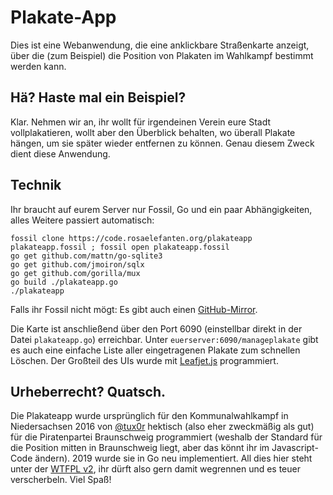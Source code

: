 # Plakate-App

Dies ist eine Webanwendung, die eine anklickbare Straßenkarte anzeigt, über die (zum Beispiel) die Position von Plakaten im Wahlkampf bestimmt werden kann.

## Hä? Haste mal ein Beispiel?

Klar. Nehmen wir an, ihr wollt für irgendeinen Verein eure Stadt vollplakatieren, wollt aber den Überblick behalten, wo überall Plakate hängen, um sie später wieder entfernen zu können. Genau diesem Zweck dient diese Anwendung.

## Technik

Ihr braucht auf eurem Server nur Fossil, Go und ein paar Abhängigkeiten, alles Weitere passiert automatisch:

    fossil clone https://code.rosaelefanten.org/plakateapp plakateapp.fossil ; fossil open plakateapp.fossil
    go get github.com/mattn/go-sqlite3
    go get github.com/jmoiron/sqlx
    go get github.com/gorilla/mux
    go build ./plakateapp.go
    ./plakateapp

Falls ihr Fossil nicht mögt: Es gibt auch einen [GitHub-Mirror](https://github.com/dertuxmalwieder/plakateapp).

Die Karte ist anschließend über den Port 6090 (einstellbar direkt in der Datei `plakateapp.go`) erreichbar. Unter `euerserver:6090/manageplakate` gibt es auch eine einfache Liste aller eingetragenen Plakate zum schnellen Löschen. Der Großteil des UIs wurde mit [Leafjet.js](http://leafletjs.com/) programmiert.

## Urheberrecht? Quatsch.

Die Plakateapp wurde ursprünglich für den Kommunalwahlkampf in Niedersachsen 2016 von [@tux0r](https://twitter.com/tux0r) hektisch (also eher zweckmäßig als gut) für die Piratenpartei Braunschweig programmiert (weshalb der Standard für die Position mitten in Braunschweig liegt, aber das könnt ihr im Javascript-Code ändern). 2019 wurde sie in Go neu implementiert. All dies hier steht unter der [WTFPL v2](http://www.wtfpl.net/txt/copying/), ihr dürft also gern damit wegrennen und es teuer verscherbeln. Viel Spaß!
